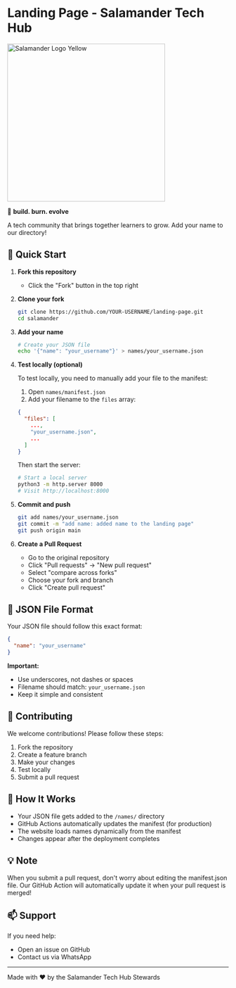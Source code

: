 # Landing Page - Salamander Tech Hub

<img width="359" alt="Salamander Logo Yellow" src="https://github.com/user-attachments/assets/f75b322a-7587-430f-b860-ae11d3217eb6" />

🦎 **build. burn. evolve**

A tech community that brings together learners to grow. Add your name to our directory!

## 🚀 Quick Start

1. **Fork this repository**
   - Click the "Fork" button in the top right

2. **Clone your fork**
   ```bash
   git clone https://github.com/YOUR-USERNAME/landing-page.git
   cd salamander
   ```

3. **Add your name**
   ```bash
   # Create your JSON file
   echo '{"name": "your_username"}' > names/your_username.json
   ```

4. **Test locally (optional)**
   
   To test locally, you need to manually add your file to the manifest:
   
   1. Open `names/manifest.json`
   2. Add your filename to the `files` array:
   ```json
   {
     "files": [
       ...,
       "your_username.json",
       ...
     ]
   }
   ```
   
   Then start the server:
   ```bash
   # Start a local server
   python3 -m http.server 8000
   # Visit http://localhost:8000
   ```

5. **Commit and push**
   ```bash
   git add names/your_username.json
   git commit -m "add name: added name to the landing page"
   git push origin main
   ```

6. **Create a Pull Request**
   - Go to the original repository
   - Click "Pull requests" → "New pull request"
   - Select "compare across forks"
   - Choose your fork and branch
   - Click "Create pull request"

## 📝 JSON File Format

Your JSON file should follow this exact format:

```json
{
  "name": "your_username"
}
```

**Important:** 
- Use underscores, not dashes or spaces
- Filename should match: `your_username.json`
- Keep it simple and consistent

## 🤝 Contributing

We welcome contributions! Please follow these steps:

1. Fork the repository
2. Create a feature branch
3. Make your changes
4. Test locally
5. Submit a pull request

## 🔄 How It Works

- Your JSON file gets added to the `/names/` directory
- GitHub Actions automatically updates the manifest (for production)
- The website loads names dynamically from the manifest
- Changes appear after the deployment completes

## 💡 Note

When you submit a pull request, don't worry about editing the manifest.json file. Our GitHub Action will automatically update it when your pull request is merged!

## 📫 Support

If you need help:
- Open an issue on GitHub
- Contact us via WhatsApp

---

Made with ❤️ by the Salamander Tech Hub Stewards
